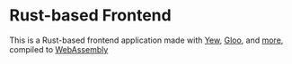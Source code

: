 # Rust-based Frontend

This is a Rust-based frontend application made with [Yew](https://github.com/yewstack/yew), [Gloo](https://github.com/rustwasm/gloo), and [more](./Cargo.toml), compiled to [WebAssembly](https://www.arewewebyet.org/)

